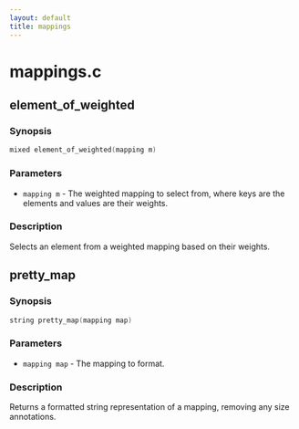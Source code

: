 ```yaml
---
layout: default
title: mappings
---
```

# mappings.c

## element_of_weighted

### Synopsis

```c
mixed element_of_weighted(mapping m)
```

### Parameters

* `mapping m` - The weighted mapping to select from, where keys are the elements and values are their weights.

### Description

Selects an element from a weighted mapping based on their weights.

## pretty_map

### Synopsis

```c
string pretty_map(mapping map)
```

### Parameters

* `mapping map` - The mapping to format.

### Description

Returns a formatted string representation of a mapping, removing
any size annotations.


